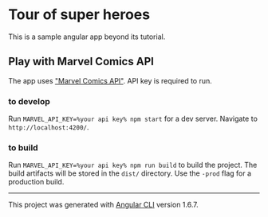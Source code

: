 # Tour of super heroes

This is a sample angular app beyond its tutorial. 

## Play with Marvel Comics API

The app uses ["Marvel Comics API"](https://developer.marvel.com/). API key is required to run. 

### to develop

Run `MARVEL_API_KEY=%your api key% npm start` for a dev server. Navigate to `http://localhost:4200/`. 

### to build

Run `MARVEL_API_KEY=%your api key% npm run build` to build the project. The build artifacts will be stored in the `dist/` directory. Use the `-prod` flag for a production build.

---

This project was generated with [Angular CLI](https://github.com/angular/angular-cli) version 1.6.7.
